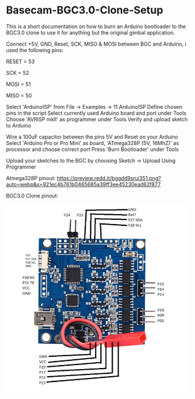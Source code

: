 # Basecam-BGC3.0-Clone-Setup

This is a short documentation on how to burn an Arduino bootloader to the BGC3.0 clone to use it for anything but the original gimbal application.

Connect +5V, GND, Reset, SCK, MISO & MOSI between BGC and Arduino, i used the following pins:

RESET = 53

SCK   = 52

MOSI  = 51

MISO  = 50


Select 'ArduinoISP' from File -> Examples -> 11.ArduinoISP
Define chosen pins in the script
Select currently used Arduino board and port under Tools
Choose 'AVRISP mkII' as programmer under Tools
Verify and upload sketch to Arduino

Wire a 100uF capacitor between the pins 5V and Reset on your Arduino  
Select 'Arduino Pro or Pro Mini' as board, 'ATmega328P (5V, 16MhZ)' as processor and choose correct port
Press 'Burn Bootloader' under Tools

Upload your sketches to the BGC by choosing Sketch -> Upload Using Programmer

Atmega328P pinout: https://preview.redd.it/bggdd9srui351.png?auto=webp&s=921ec4b761b0465685a39ff3ee45230ead62f877

BGC3.0 Clone pinout: 

![alt text](https://github.com/p-rott/Basecam-BGC3.0-Clone-Setup/blob/main/Basecam%20Clone%20Pinout.png?raw=true)
